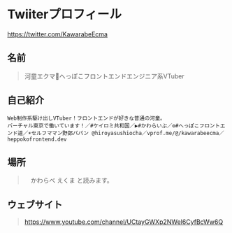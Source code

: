 # Twiiterプロフィール

<https://twitter.com/KawarabeEcma>

## 名前

> 河童エクマ🥒へっぽこフロントエンドエンジニア系VTuber

## 自己紹介

```
Web制作系駆け出しVTuber！フロントエンドが好きな普通の河童。
バーチャル東京で働いています！／#ケイロミ共和国／▶️#かわらいぶ／⚙️#へっぽこフロントエンド道／☀️セルフママン野郎パパン @hiroyasushiocha／vprof.me/@/kawarabeecma／heppokofrontend.dev
```

## 場所

>　かわらべ えくま と読みます。

## ウェブサイト

> https://www.youtube.com/channel/UCtayGWXp2NWel6CyfBcWw6Q
